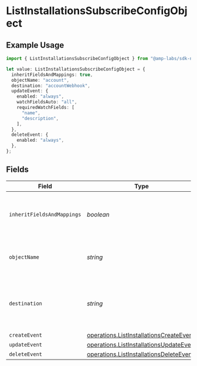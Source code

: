 # ListInstallationsSubscribeConfigObject

## Example Usage

```typescript
import { ListInstallationsSubscribeConfigObject } from "@amp-labs/sdk-node-platform/models/operations";

let value: ListInstallationsSubscribeConfigObject = {
  inheritFieldsAndMappings: true,
  objectName: "account",
  destination: "accountWebhook",
  updateEvent: {
    enabled: "always",
    watchFieldsAuto: "all",
    requiredWatchFields: [
      "name",
      "description",
    ],
  },
  deleteEvent: {
    enabled: "always",
  },
};
```

## Fields

| Field                                                                                              | Type                                                                                               | Required                                                                                           | Description                                                                                        | Example                                                                                            |
| -------------------------------------------------------------------------------------------------- | -------------------------------------------------------------------------------------------------- | -------------------------------------------------------------------------------------------------- | -------------------------------------------------------------------------------------------------- | -------------------------------------------------------------------------------------------------- |
| `inheritFieldsAndMappings`                                                                         | *boolean*                                                                                          | :heavy_check_mark:                                                                                 | Whether to inherit fields and mappings from the read config.                                       | true                                                                                               |
| `objectName`                                                                                       | *string*                                                                                           | :heavy_check_mark:                                                                                 | The name of the object to subscribe to.                                                            | account                                                                                            |
| `destination`                                                                                      | *string*                                                                                           | :heavy_check_mark:                                                                                 | The name of the destination that the result should be sent to.                                     | accountWebhook                                                                                     |
| `createEvent`                                                                                      | [operations.ListInstallationsCreateEvent](../../models/operations/listinstallationscreateevent.md) | :heavy_minus_sign:                                                                                 | N/A                                                                                                |                                                                                                    |
| `updateEvent`                                                                                      | [operations.ListInstallationsUpdateEvent](../../models/operations/listinstallationsupdateevent.md) | :heavy_minus_sign:                                                                                 | N/A                                                                                                |                                                                                                    |
| `deleteEvent`                                                                                      | [operations.ListInstallationsDeleteEvent](../../models/operations/listinstallationsdeleteevent.md) | :heavy_minus_sign:                                                                                 | N/A                                                                                                |                                                                                                    |